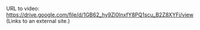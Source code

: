 URL to video: https://drive.google.com/file/d/1GB62_hy9Zl0lnxfY8PQ1scu_B2Z8XYFi/view (Links to an external site.)